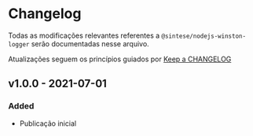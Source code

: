 # Changelog

Todas as modificações relevantes referentes a `@sintese/nodejs-winston-logger` serão documentadas nesse arquivo.

Atualizações seguem os princípios guiados por [Keep a CHANGELOG](https://keepachangelog.com/)

## v1.0.0 - 2021-07-01

### Added
- Publicação inicial
